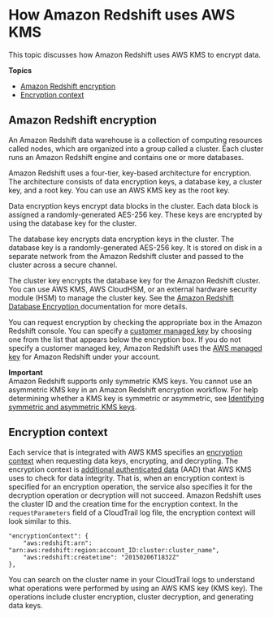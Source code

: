# How Amazon Redshift uses AWS KMS<a name="services-redshift"></a>

This topic discusses how Amazon Redshift uses AWS KMS to encrypt data\.

**Topics**
+ [Amazon Redshift encryption](#rs-encryption)
+ [Encryption context](#rs-encryptioncontext)

## Amazon Redshift encryption<a name="rs-encryption"></a>

An Amazon Redshift data warehouse is a collection of computing resources called nodes, which are organized into a group called a cluster\. Each cluster runs an Amazon Redshift engine and contains one or more databases\. 

Amazon Redshift uses a four\-tier, key\-based architecture for encryption\. The architecture consists of data encryption keys, a database key, a cluster key, and a root key\. You can use an AWS KMS key as the root key\.

Data encryption keys encrypt data blocks in the cluster\. Each data block is assigned a randomly\-generated AES\-256 key\. These keys are encrypted by using the database key for the cluster\. 

The database key encrypts data encryption keys in the cluster\. The database key is a randomly\-generated AES\-256 key\. It is stored on disk in a separate network from the Amazon Redshift cluster and passed to the cluster across a secure channel\. 

The cluster key encrypts the database key for the Amazon Redshift cluster\. You can use AWS KMS, AWS CloudHSM, or an external hardware security module \(HSM\) to manage the cluster key\. See the [ Amazon Redshift Database Encryption ](https://docs.aws.amazon.com/redshift/latest/mgmt/working-with-db-encryption.html) documentation for more details\. 

You can request encryption by checking the appropriate box in the Amazon Redshift console\. You can specify a [customer managed key](concepts.md#customer-cmk) by choosing one from the list that appears below the encryption box\. If you do not specify a customer managed key, Amazon Redshift uses the [AWS managed key](concepts.md#aws-managed-cmk) for Amazon Redshift under your account\. 

**Important**  
Amazon Redshift supports only symmetric KMS keys\. You cannot use an asymmetric KMS key in an Amazon Redshift encryption workflow\. For help determining whether a KMS key is symmetric or asymmetric, see [Identifying symmetric and asymmetric KMS keys](find-symm-asymm.md)\.

## Encryption context<a name="rs-encryptioncontext"></a>

Each service that is integrated with AWS KMS specifies an [encryption context](concepts.md#encrypt_context) when requesting data keys, encrypting, and decrypting\. The encryption context is [additional authenticated data](https://docs.aws.amazon.com/crypto/latest/userguide/cryptography-concepts.html#term-aad) \(AAD\) that AWS KMS uses to check for data integrity\. That is, when an encryption context is specified for an encryption operation, the service also specifies it for the decryption operation or decryption will not succeed\. Amazon Redshift uses the cluster ID and the creation time for the encryption context\. In the `requestParameters` field of a CloudTrail log file, the encryption context will look similar to this\. 

```
"encryptionContext": {
    "aws:redshift:arn": "arn:aws:redshift:region:account_ID:cluster:cluster_name",
    "aws:redshift:createtime": "20150206T1832Z"
},
```

 You can search on the cluster name in your CloudTrail logs to understand what operations were performed by using an AWS KMS key \(KMS key\)\. The operations include cluster encryption, cluster decryption, and generating data keys\. 
